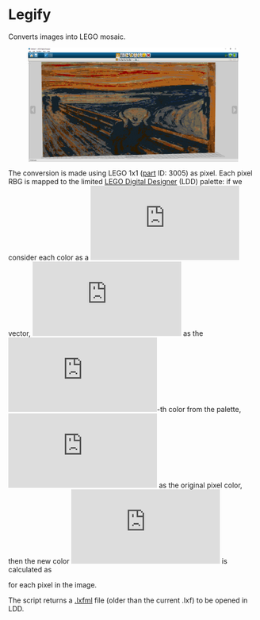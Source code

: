 # Legify
Converts images into LEGO mosaic.

<figure>
  <img img align="center" src="https://github.com/nicomignoni/Legify/blob/master/docs/screenshot.jpg">
</figure>
                                                
The conversion is made using LEGO 1x1 ([part](https://www.bricklink.com/v2/catalog/catalogitem.page?P=3005#T=C) ID: 3005) as pixel. Each pixel RBG is mapped to the limited [LEGO Digital Designer](https://www.lego.com/en-us/ldd) (LDD) palette: if we consider each color as a ![](https://latex.codecogs.com/gif.latex?%5Cmathbb%7BR%7D%5E3) vector, ![](https://latex.codecogs.com/gif.latex?c_i) as the ![](https://latex.codecogs.com/gif.latex?i)-th color from the palette, ![](https://latex.codecogs.com/gif.latex?c_o) as the original pixel color, then the new color ![](https://latex.codecogs.com/gif.latex?c_n) is calculated as 

<p align="center">
  <src="https://latex.codecogs.com/gif.latex?c_n%20%3D%20%5Ctext%7Barg%7D%5Cmin_%7Bc_i%7D%7B%7C%7Cc_i%20-%20c_o%7C%7C%7D">
</p>

for each pixel in the image.

The script returns a [.lxfml](https://dotwhat.net/file/extension/lxfml/9581) file (older than the current .lxf) to be opened in LDD.
